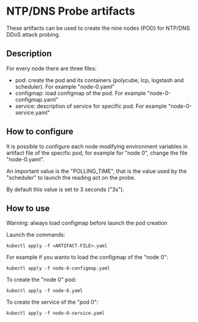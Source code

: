 # NTP/DNS Probe artifacts

These artifacts can be used to create the nine nodes (POD) for NTP/DNS DDoS attack probing.


## Description

For every node there are three files:
* pod: create the pod and its containers (polycube, lcp, logstash and scheduler). For example "node-0.yaml"
* configmap: load configmap of the pod. For example "node-0-configmap.yaml"
* service: description of service for specific pod. For example "node-0-service.yaml"


## How to configure

It is possible to configure each node modifying environment variables in artifact file of the specific pod, for example for "node 0", change the file "node-0.yaml".

An important value is the "POLLING_TIME", that is the value used by the "scheduler" to launch the reading act on the probe.

By default this value is set to 3 seconds ("3s").


## How to use

Warning: always load configmap before launch the pod creation

Launch the commands:
```
kubectl apply -f <ARTIFACT-FILE>.yaml
```

For example if you wanto to load the configmap of the "node 0":
```
kubectl apply -f node-0-configmap.yaml
```

To create the "node 0" pod:
```
kubectl apply -f node-0.yaml
```

To create the service of the "pod 0":
```
kubectl apply -f node-0-service.yaml
```

